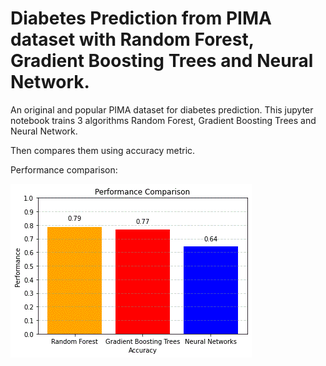 # Diabetes Prediction from PIMA dataset with Random Forest, Gradient Boosting Trees and Neural Network.

An original and popular PIMA dataset for diabetes prediction. This jupyter notebook trains 3 algorithms Random Forest, Gradient Boosting Trees and Neural Network.

Then compares them using accuracy metric.


Performance comparison:

![image](https://github.com/vladipooh/Diabetes-Prediction-from-PIMA-with-3ML-algos/blob/main/diabetes_prediction.gif)

